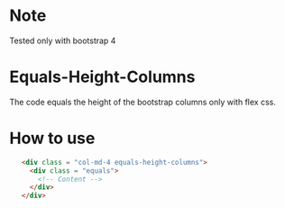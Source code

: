 # Note

Tested only with bootstrap 4

# Equals-Height-Columns

The code equals the height of the bootstrap columns only with flex css.

# How to use

```html
   <div class = "col-md-4 equals-height-columns">
     <div class = "equals">
       <!-- Content -->
     </div>
   </div>
```

